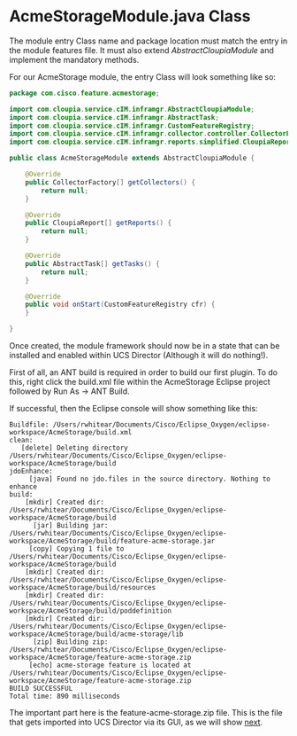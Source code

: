 # AcmeStorageModule.java Class

The module entry Class name and package location must match the entry in the module features file. It must also extend _AbstractCloupiaModule_ and implement the mandatory methods.

For our AcmeStorage module, the entry Class will look something like so:

``` java
package com.cisco.feature.acmestorage;

import com.cloupia.service.cIM.inframgr.AbstractCloupiaModule;
import com.cloupia.service.cIM.inframgr.AbstractTask;
import com.cloupia.service.cIM.inframgr.CustomFeatureRegistry;
import com.cloupia.service.cIM.inframgr.collector.controller.CollectorFactory;
import com.cloupia.service.cIM.inframgr.reports.simplified.CloupiaReport;

public class AcmeStorageModule extends AbstractCloupiaModule {

	@Override
	public CollectorFactory[] getCollectors() {
		return null;
	}

	@Override
	public CloupiaReport[] getReports() {
		return null;
	}

	@Override
	public AbstractTask[] getTasks() {
		return null;
	}

	@Override
	public void onStart(CustomFeatureRegistry cfr) {
	}

}
```

Once created, the module framework should now be in a state that can be installed and enabled within UCS Director (Although it will do nothing!).

First of all, an ANT build is required in order to build our first plugin. To do this, right click the build.xml file within the AcmeStorage Eclipse project followed by Run As -> ANT Build.

If successful, then the Eclipse console will show something like this:

```
Buildfile: /Users/rwhitear/Documents/Cisco/Eclipse_Oxygen/eclipse-workspace/AcmeStorage/build.xml
clean:
   [delete] Deleting directory /Users/rwhitear/Documents/Cisco/Eclipse_Oxygen/eclipse-workspace/AcmeStorage/build
jdoEnhance:
     [java] Found no jdo.files in the source directory. Nothing to enhance
build:
    [mkdir] Created dir: /Users/rwhitear/Documents/Cisco/Eclipse_Oxygen/eclipse-workspace/AcmeStorage/build
      [jar] Building jar: /Users/rwhitear/Documents/Cisco/Eclipse_Oxygen/eclipse-workspace/AcmeStorage/build/feature-acme-storage.jar
     [copy] Copying 1 file to /Users/rwhitear/Documents/Cisco/Eclipse_Oxygen/eclipse-workspace/AcmeStorage/build
    [mkdir] Created dir: /Users/rwhitear/Documents/Cisco/Eclipse_Oxygen/eclipse-workspace/AcmeStorage/build/resources
    [mkdir] Created dir: /Users/rwhitear/Documents/Cisco/Eclipse_Oxygen/eclipse-workspace/AcmeStorage/build/poddefinition
    [mkdir] Created dir: /Users/rwhitear/Documents/Cisco/Eclipse_Oxygen/eclipse-workspace/AcmeStorage/build/acme-storage/lib
      [zip] Building zip: /Users/rwhitear/Documents/Cisco/Eclipse_Oxygen/eclipse-workspace/AcmeStorage/feature-acme-storage.zip
     [echo] acme-storage feature is located at /Users/rwhitear/Documents/Cisco/Eclipse_Oxygen/eclipse-workspace/AcmeStorage/feature-acme-storage.zip
BUILD SUCCESSFUL
Total time: 890 milliseconds
```

The important part here is the feature-acme-storage.zip file. This is the file that gets imported into UCS Director via its GUI, as we will show [next](https://github.com/rwhitear42/UCS_Director_Open_Automation_From_Scratch/blob/master/docs/initial_framework/8_install_plugin.md).
